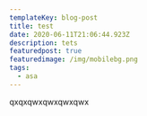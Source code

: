 ```yaml
---
templateKey: blog-post
title: test
date: 2020-06-11T21:06:44.923Z
description: tets
featuredpost: true
featuredimage: /img/mobilebg.png
tags:
  - asa
---
```

qxqxqwxqwxqwxqwx